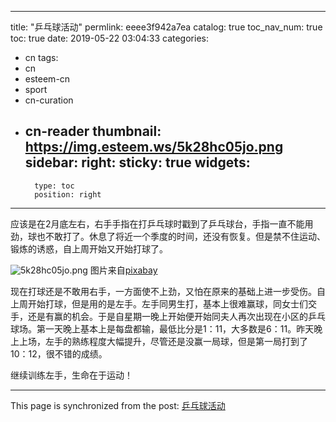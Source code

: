 
---
title: "乒乓球活动"
permlink: eeee3f942a7ea
catalog: true
toc_nav_num: true
toc: true
date: 2019-05-22 03:04:33
categories:
- cn
tags:
- cn
- esteem-cn
- sport
- cn-curation
- cn-reader
thumbnail: https://img.esteem.ws/5k28hc05jo.png
sidebar:
    right:
        sticky: true
widgets:
    -
        type: toc
        position: right
---


应该是在2月底左右，右手手指在打乒乓球时戳到了乒乓球台，手指一直不能用劲，球也不敢打了。休息了将近一个季度的时间，还没有恢复。但是禁不住运动、锻炼的诱惑，自上周开始又开始打球了。

![5k28hc05jo.png](https://img.esteem.ws/5k28hc05jo.png)
图片来自[pixabay](https://pixabay.com/zh/photos/%E4%B9%92%E4%B9%93%E7%90%83-%E6%BF%80%E6%83%85-1208382/)

现在打球还是不敢用右手，一方面使不上劲，又怕在原来的基础上进一步受伤。自上周开始打球，但是用的是左手。左手同男生打，基本上很难赢球，同女士们交手，还是有赢的机会。于是自星期一晚上开始便开始同夫人再次出现在小区的乒乓球场。第一天晚上基本上是每盘都输，最低比分是1：11，大多数是6：11。昨天晚上上场，左手的熟练程度大幅提升，尽管还是没赢一局球，但是第一局打到了10：12，很不错的成绩。

继续训练左手，生命在于运动！

- - -

This page is synchronized from the post: [乒乓球活动](https://steemit.com/@m18207319997/eeee3f942a7ea)
